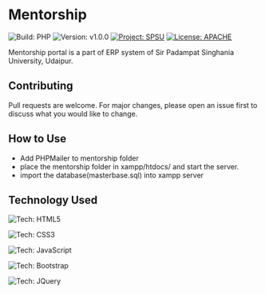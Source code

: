 # Mentorship

![Build: PHP](https://img.shields.io/badge/Build-PHP-green.svg)
![Version: v1.0.0](https://img.shields.io/badge/Version-v1.0.0-red.svg)
[![Project: SPSU](https://img.shields.io/badge/Project-SPSU-blue.svg)](https://spsu.ac.in)
[![License: APACHE](https://img.shields.io/badge/License-APACHE-yellow.svg)](https://choosealicense.com/licenses/apache-2.0/)

Mentorship portal  is a part of ERP system of Sir Padampat Singhania University, Udaipur.

## Contributing
Pull requests are welcome. For major changes, please open an issue first to discuss what you would like to change.

## How to Use
* Add PHPMailer to mentorship folder
* place the mentorship folder in xampp/htdocs/ and start the server.
* import the database(masterbase.sql) into xampp server


## Technology Used
![Tech: HTML5](https://img.shields.io/badge/1-HTML5-green.svg)

![Tech: CSS3](https://img.shields.io/badge/2-CSS3-green.svg)

![Tech: JavaScript](https://img.shields.io/badge/3-JavaScript-green.svg)

![Tech: Bootstrap](https://img.shields.io/badge/4-Bootstrap-green.svg)

![Tech: JQuery](https://img.shields.io/badge/5-JQuery-green.svg)
